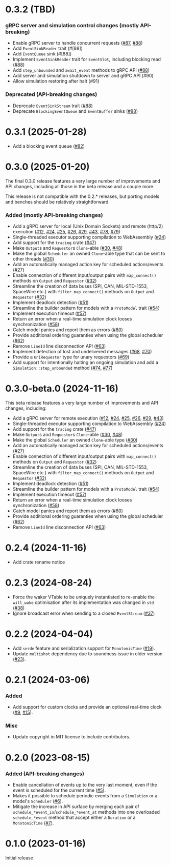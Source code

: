 # 0.3.2 (TBD)

### gRPC server and simulation control changes (mostly API-breaking)

- Enable gRPC server to handle concurrent requests ([#87], [#88])
- Add `EventSinkReader` trait (#[88])
- Add `EventQueue` sink (#[88])
- Implement `EventSinkReader` trait for `EventSlot`, including blocking read
  ([#88])
- Add `step_unbounded` and `await_event` methods to gRPC API ([#88])
- Add server and simulation shutdown to server and gRPC API (#90)
- Allow simulation restoring after halt (#91)

### Deprecated (API-breaking changes)

- Deprecate `EventSinkStream` trait ([#88])
- Deprecate `BlockingEventQueue` and `EventBuffer` sinks ([#88])

[#87]: https://github.com/asynchronics/nexosim/pull/87
[#88]: https://github.com/asynchronics/nexosim/pull/88
[#90]: https://github.com/asynchronics/nexosim/pull/90
[#91]: https://github.com/asynchronics/nexosim/pull/91

# 0.3.1 (2025-01-28)

- Add a blocking event queue ([#82])

[#82]: https://github.com/asynchronics/nexosim/pull/82


# 0.3.0 (2025-01-20)

The final 0.3.0 release features a very large number of improvements and API
changes, including all those in the beta release and a couple more.

This release is not compatible with the 0.2.* releases, but porting models and benches should be relatively straightforward.

### Added (mostly API-breaking changes)

- Add a gRPC server for local (Unix Domain Sockets) and remote (http/2)
  execution ([#12], [#24], [#25], [#26], [#29], [#43], [#78], [#79])
- Single-threaded executor supporting compilation to WebAssembly ([#24])
- Add support for the `tracing` crate ([#47])
- Make `Output`s and `Requestor`s `Clone`-able ([#30], [#48])
- Make the global `Scheduler` an owned `Clone`-able type that can be sent to
  other threads ([#30])
- Add an automatically managed action key for scheduled actions/events ([#27])
- Enable connection of different input/output pairs with `map_connect()` methods
  on `Output` and `Requestor` ([#32])
- Streamline the creation of data buses (SPI, CAN, MIL-STD-1553, SpaceWire etc.)
  with `filter_map_connect()` methods on `Output` and `Requestor` ([#32])
- Implement deadlock detection ([#51])
- Streamline the builder pattern for models with a `ProtoModel` trait ([#54])
- Implement execution timeout ([#57])
- Return an error when a real-time simulation clock looses synchronization
  ([#58])
- Catch model panics and report them as errors ([#60])
- Provide additional ordering guaranties when using the global scheduler ([#62])
- Remove `LineId` line disconnection API ([#63])
- Implement detection of lost and undelivered messages ([#68], [#70])
- Provide a `UniRequestor` type for unary requestors ([#69])
- Add support for intentionally halting an ongoing simulation and add a
  `Simulation::step_unbounded` method ([#74], [#77])

[#68]: https://github.com/asynchronics/nexosim/pull/68
[#69]: https://github.com/asynchronics/nexosim/pull/69
[#70]: https://github.com/asynchronics/nexosim/pull/70
[#74]: https://github.com/asynchronics/nexosim/pull/74
[#77]: https://github.com/asynchronics/nexosim/pull/77
[#78]: https://github.com/asynchronics/nexosim/pull/78
[#79]: https://github.com/asynchronics/nexosim/pull/79


# 0.3.0-beta.0 (2024-11-16)

This beta release features a very large number of improvements and API changes,
including:

- Add a gRPC server for remote execution ([#12], [#24], [#25], [#26], [#29],
  [#43])
- Single-threaded executor supporting compilation to WebAssembly ([#24])
- Add support for the `tracing` crate ([#47])
- Make `Output`s and `Requestor`s `Clone`-able ([#30], [#48])
- Make the global `Scheduler` an owned `Clone`-able type ([#30])
- Add an automatically managed action key for scheduled actions/events ([#27])
- Enable connection of different input/output pairs with `map_connect()` methods
  on `Output` and `Requestor` ([#32])
- Streamline the creation of data buses (SPI, CAN, MIL-STD-1553, SpaceWire etc.)
  with `filter_map_connect()` methods on `Output` and `Requestor` ([#32])
- Implement deadlock detection ([#51])
- Streamline the builder pattern for models with a `ProtoModel` trait ([#54])
- Implement execution timeout ([#57])
- Return an error when a real-time simulation clock looses synchronization
  ([#58])
- Catch model panics and report them as errors ([#60])
- Provide additional ordering guaranties when using the global scheduler ([#62])
- Remove `LineId` line disconnection API ([#63])

[#12]: https://github.com/asynchronics/nexosim/pull/12
[#24]: https://github.com/asynchronics/nexosim/pull/24
[#25]: https://github.com/asynchronics/nexosim/pull/25
[#26]: https://github.com/asynchronics/nexosim/pull/26
[#27]: https://github.com/asynchronics/nexosim/pull/27
[#29]: https://github.com/asynchronics/nexosim/pull/29
[#30]: https://github.com/asynchronics/nexosim/pull/30
[#32]: https://github.com/asynchronics/nexosim/pull/32
[#43]: https://github.com/asynchronics/nexosim/pull/43
[#47]: https://github.com/asynchronics/nexosim/pull/47
[#48]: https://github.com/asynchronics/nexosim/pull/48
[#51]: https://github.com/asynchronics/nexosim/pull/51
[#54]: https://github.com/asynchronics/nexosim/pull/54
[#57]: https://github.com/asynchronics/nexosim/pull/57
[#58]: https://github.com/asynchronics/nexosim/pull/58
[#60]: https://github.com/asynchronics/nexosim/pull/60
[#62]: https://github.com/asynchronics/nexosim/pull/62
[#63]: https://github.com/asynchronics/nexosim/pull/63

# 0.2.4 (2024-11-16)

- Add crate rename notice

# 0.2.3 (2024-08-24)

- Force the waker VTable to be uniquely instantiated to re-enable the
  `will_wake` optimisation after its implementation was changed in `std` ([#38])
- Ignore broadcast error when sending to a closed `EventStream` ([#37])

[#37]: https://github.com/asynchronics/nexosim/pull/37
[#38]: https://github.com/asynchronics/nexosim/pull/38

# 0.2.2 (2024-04-04)

- Add `serde` feature and serialization support for `MonotonicTime` ([#19]).
- Update `multishot` dependency due to soundness issue in older version ([#23]).

[#19]: https://github.com/asynchronics/nexosim/pull/19
[#23]: https://github.com/asynchronics/nexosim/pull/23

# 0.2.1 (2024-03-06)

### Added

- Add support for custom clocks and provide an optional real-time clock
  ([#9], [#15]).

[#9]: https://github.com/asynchronics/nexosim/pull/9
[#15]: https://github.com/asynchronics/nexosim/pull/15

### Misc

- Update copyright in MIT license to include contributors.

# 0.2.0 (2023-08-15)

### Added (API-breaking changes)

- Enable cancellation of events up to the very last moment, even if the event is
  scheduled for the current time ([#5]).
- Makes it possible to schedule periodic events from a `Simulation` or a model's
  `Scheduler` ([#6]).
- Mitigate the increase in API surface by merging each pair of
  `schedule_*event_in`/`schedule_*event_at` methods into one overloaded
  `schedule_*event` method that accept either a `Duration` or a `MonotonicTime`
  ([#7]).

[#5]: https://github.com/asynchronics/nexosim/pull/5
[#6]: https://github.com/asynchronics/nexosim/pull/6
[#7]: https://github.com/asynchronics/nexosim/pull/7


# 0.1.0 (2023-01-16)

Initial release
